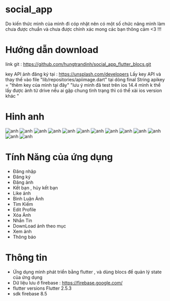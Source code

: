 # social_app

Do kiến thức mình của mình đi cóp nhặt nên có một số chức năng mình làm chưa được chuẩn và chưa được chính xác mong các bạn thông cảm <3 !!!

# Hướng dẫn download
link git : https://github.com/hungtrandinh/social_app_flutter_blocs.git

key API ảnh đăng ký tại : https://unsplash.com/developers
Lấy key API và thay thế vào file "lib/repositories/apiimage.dart" tại dòng 
final String apikey = "thêm key của mình tại đây"
"lưu ý minh đã test trên ios 14.4 mình k thể lấy được ảnh từ drive nếu ai gặp chung tình trạng thì có thể xài ios version khác "
# Hinh anh

![anh](https://github.com/hungtrandinh/social_app_flutter_blocs/blob/master/screenshot/%E1%BA%A2nh%20ch%E1%BB%A5p%20M%C3%A0n%20h%C3%ACnh%202022-01-09%20l%C3%BAc%2014.24.13.png)
![anh](https://github.com/hungtrandinh/social_app_flutter_blocs/blob/master/screenshot/%E1%BA%A2nh%20ch%E1%BB%A5p%20M%C3%A0n%20h%C3%ACnh%202022-01-09%20l%C3%BAc%2014.24.27.png)
![anh](https://github.com/hungtrandinh/social_app_flutter_blocs/blob/master/screenshot/%E1%BA%A2nh%20ch%E1%BB%A5p%20M%C3%A0n%20h%C3%ACnh%202022-01-09%20l%C3%BAc%2014.26.19.png)
![anh](https://github.com/hungtrandinh/social_app_flutter_blocs/blob/master/screenshot/%E1%BA%A2nh%20ch%E1%BB%A5p%20M%C3%A0n%20h%C3%ACnh%202022-01-09%20l%C3%BAc%2014.26.43.png)
![anh](https://github.com/hungtrandinh/social_app_flutter_blocs/blob/master/screenshot/%E1%BA%A2nh%20ch%E1%BB%A5p%20M%C3%A0n%20h%C3%ACnh%202022-01-09%20l%C3%BAc%2014.28.26.png)
![anh](https://github.com/hungtrandinh/social_app_flutter_blocs/blob/master/screenshot/%E1%BA%A2nh%20ch%E1%BB%A5p%20M%C3%A0n%20h%C3%ACnh%202022-01-09%20l%C3%BAc%2014.28.48.png)
![anh](https://github.com/hungtrandinh/social_app_flutter_blocs/blob/master/screenshot/%E1%BA%A2nh%20ch%E1%BB%A5p%20M%C3%A0n%20h%C3%ACnh%202022-01-09%20l%C3%BAc%2014.30.05.png)
![anh](https://github.com/hungtrandinh/social_app_flutter_blocs/blob/master/screenshot/%E1%BA%A2nh%20ch%E1%BB%A5p%20M%C3%A0n%20h%C3%ACnh%202022-01-09%20l%C3%BAc%2014.30.16.png)
![anh](https://github.com/hungtrandinh/social_app_flutter_blocs/blob/master/screenshot/%E1%BA%A2nh%20ch%E1%BB%A5p%20M%C3%A0n%20h%C3%ACnh%202022-01-09%20l%C3%BAc%2014.30.59.png)
![anh](https://github.com/hungtrandinh/social_app_flutter_blocs/blob/master/screenshot/%E1%BA%A2nh%20ch%E1%BB%A5p%20M%C3%A0n%20h%C3%ACnh%202022-01-09%20l%C3%BAc%2014.31.13.png)
![anh](https://github.com/hungtrandinh/social_app_flutter_blocs/blob/master/screenshot/%E1%BA%A2nh%20ch%E1%BB%A5p%20M%C3%A0n%20h%C3%ACnh%202022-01-09%20l%C3%BAc%2014.31.31.png)
![anh](https://github.com/hungtrandinh/social_app_flutter_blocs/blob/master/screenshot/%E1%BA%A2nh%20ch%E1%BB%A5p%20M%C3%A0n%20h%C3%ACnh%202022-01-09%20l%C3%BAc%2014.31.50.png)
![anh](https://github.com/hungtrandinh/social_app_flutter_blocs/blob/master/screenshot/%E1%BA%A2nh%20ch%E1%BB%A5p%20M%C3%A0n%20h%C3%ACnh%202022-01-09%20l%C3%BAc%2014.32.10.png)

# Tính Năng của ứng dụng 
- Đăng nhập
- Đăng ký
- Đăng ảnh
- Kết bạn , hủy kết bạn
- Like ảnh 
- Bình Luận Ảnh
- Tìm Kiếm
- Edit Profile
- Xóa Ảnh
- Nhắn Tin 
- DownLoad ảnh theo mục 
- Xem ảnh 
- Thông báo 
# Thông tin
- Ứng dụng mình phát triển bằng flutter , và dùng blocs để quản lý state của ứng dụng 
- Dữ liệu lưu ở firebase : https://firebase.google.com/
- flutter versions Flutter 2.5.3
- sdk firebase 8.5


